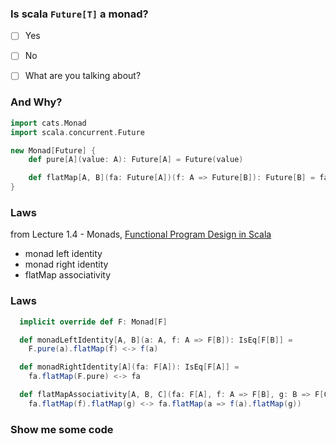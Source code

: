 ### Is scala `Future[T]` a monad?
- [ ] Yes
- [ ] No
- [ ] What are you talking about?



### And Why?
```scala
import cats.Monad
import scala.concurrent.Future

new Monad[Future] {
    def pure[A](value: A): Future[A] = Future(value)

    def flatMap[A, B](fa: Future[A])(f: A => Future[B]): Future[B] = fa.flatMap(f)
}
```


### Laws
from Lecture 1.4 - Monads, [Functional Program Design in Scala](https://coursera.org/learn/progfun2)

* monad left identity
* monad right identity
* flatMap associativity


### Laws
```scala
  implicit override def F: Monad[F]

  def monadLeftIdentity[A, B](a: A, f: A => F[B]): IsEq[F[B]] =
    F.pure(a).flatMap(f) <-> f(a)

  def monadRightIdentity[A](fa: F[A]): IsEq[F[A]] =
    fa.flatMap(F.pure) <-> fa

  def flatMapAssociativity[A, B, C](fa: F[A], f: A => F[B], g: B => F[C]): IsEq[F[C]] =
    fa.flatMap(f).flatMap(g) <-> fa.flatMap(a => f(a).flatMap(g))
```


### Show me some code